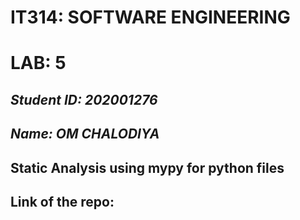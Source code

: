 # IT314: SOFTWARE ENGINEERING
# LAB: 5
## _Student ID: 202001276_
## _Name: OM CHALODIYA_

## Static Analysis using mypy for python files
## Link of the repo:
